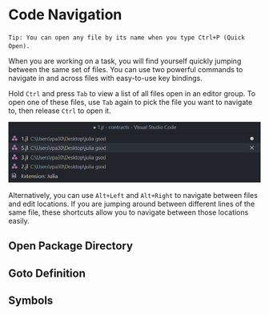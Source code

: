 # Code Navigation
`Tip: You can open any file by its name when you type Ctrl+P (Quick Open).`

When you are working on a task, you will find yourself quickly jumping between the same set of files. You can use two powerful commands to navigate in and across files with easy-to-use key bindings.

Hold `Ctrl` and press `Tab` to view a list of all files open in an editor group. To open one of these files, use `Tab` again to pick the file you want to navigate to, then release `Ctrl` to open it.

![Code Navigation](../images/codenavigation/image1.png)

Alternatively, you can use `Alt+Left` and `Alt+Right` to navigate between files and edit locations. If you are jumping around between different lines of the same file, these shortcuts allow you to navigate between those locations easily.
## Open Package Directory

## Goto Definition

## Symbols
